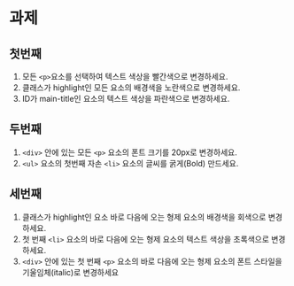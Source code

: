 # 과제

## 첫번째

1. 모든 `<p>`요소를 선택하여 텍스트 색상을 빨간색으로 변경하세요.
2. 클래스가 highlight인 모든 요소의 배경색을 노란색으로 변경하세요.
3. ID가 main-title인 요소의 텍스트 색상을 파란색으로 변경하세요.

## 두번째

1. `<div>` 안에 있는 모든 `<p>` 요소의 폰트 크기를 20px로 변경하세요.
2. `<ul>` 요소의 첫번째 자손 `<li>` 요소의 글씨를 굵게(Bold) 만드세요.

## 세번째

1. 클래스가 highlight인 요소 바로 다음에 오는 형제 요소의 배경색을 회색으로 변경하세요.
2. 첫 번째 `<li>` 요소의 바로 다음에 오는 형제 요소의 텍스트 색상을 초록색으로 변경하세요.
3. `<div>` 안에 있는 첫 번째 `<p>` 요소의 바로 다음에 오는 형제 요소의 폰트 스타일을 기울임체(italic)로 변경하세요
